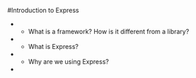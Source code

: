 #Introduction to Express

* * What is a framework? How is it different from a library?
* * What is Express?
* * Why are we using Express?
* 